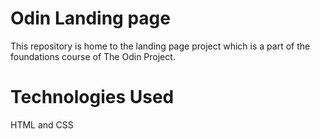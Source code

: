 # Odin Landing page

This repository is home to the landing page project which is a part of the foundations course of The Odin Project.

# Technologies Used

HTML and CSS
